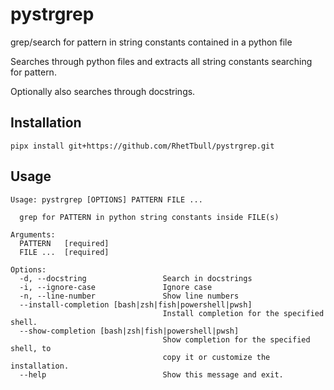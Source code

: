 # pystrgrep

grep/search for pattern in string constants contained in a python file

Searches through python files and extracts all string constants searching for pattern.

Optionally also searches through docstrings.

## Installation

`pipx install git+https://github.com/RhetTbull/pystrgrep.git`

## Usage

```
Usage: pystrgrep [OPTIONS] PATTERN FILE ...

  grep for PATTERN in python string constants inside FILE(s)

Arguments:
  PATTERN   [required]
  FILE ...  [required]

Options:
  -d, --docstring                 Search in docstrings
  -i, --ignore-case               Ignore case
  -n, --line-number               Show line numbers
  --install-completion [bash|zsh|fish|powershell|pwsh]
                                  Install completion for the specified shell.
  --show-completion [bash|zsh|fish|powershell|pwsh]
                                  Show completion for the specified shell, to
                                  copy it or customize the installation.
  --help                          Show this message and exit.
  ```